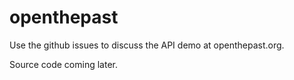 openthepast
===========

Use the github issues to discuss the API demo at openthepast.org.

Source code coming later.
